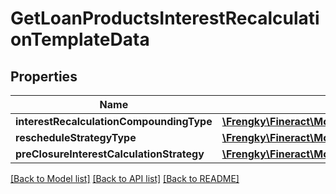 # GetLoanProductsInterestRecalculationTemplateData

## Properties
Name | Type | Description | Notes
------------ | ------------- | ------------- | -------------
**interestRecalculationCompoundingType** | [**\Frengky\Fineract\Model\GetLoanProductsInterestRecalculationCompoundingType**](GetLoanProductsInterestRecalculationCompoundingType.md) |  | [optional] 
**rescheduleStrategyType** | [**\Frengky\Fineract\Model\GetLoanProductsRescheduleStrategyType**](GetLoanProductsRescheduleStrategyType.md) |  | [optional] 
**preClosureInterestCalculationStrategy** | [**\Frengky\Fineract\Model\GetLoanProductsPreClosureInterestCalculationStrategy**](GetLoanProductsPreClosureInterestCalculationStrategy.md) |  | [optional] 

[[Back to Model list]](../../README.md#documentation-for-models) [[Back to API list]](../../README.md#documentation-for-api-endpoints) [[Back to README]](../../README.md)


